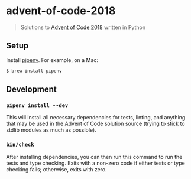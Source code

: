 # advent-of-code-2018

> Solutions to [Advent of Code 2018](https://adventofcode.com/2018) written in Python

## Setup

Install [pipenv](https://pipenv.readthedocs.io/en/latest/install/). For example, on a Mac:

```sh
$ brew install pipenv
```

## Development

### `pipenv install --dev`

This will install all necessary dependencies for tests, linting, and anything that may be used in the Advent of Code solution source (trying to stick to stdlib modules as much as possible).

### `bin/check`

After installing dependencies, you can then run this command to run the tests and type checking. Exits with a non-zero code if either tests or type checking fails; otherwise, exits with zero.
